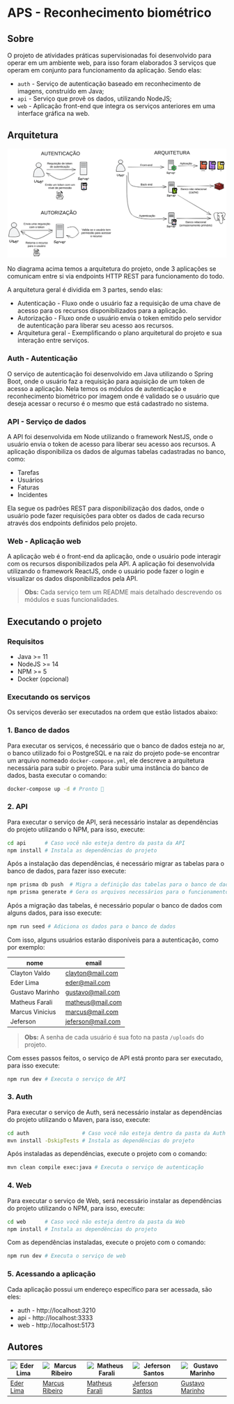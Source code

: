 # APS - Reconhecimento biométrico

## Sobre

O projeto de atividades práticas supervisionadas foi desenvolvido para operar em um ambiente web, para isso foram elaborados 3 serviços que operam em conjunto para funcionamento da aplicação. Sendo elas:

- `auth` - Serviço de autenticação baseado em reconhecimento de imagens, construído em Java;
- `api` - Serviço que provê os dados, utilizando NodeJS;
- `web` - Aplicação front-end que integra os serviços anteriores em uma interface gráfica na web.

## Arquitetura

![Arquitetura](images/architecture.png)

No diagrama acima temos a arquitetura do projeto, onde 3 aplicações se comunicam entre si via endpoints HTTP REST para funcionamento do todo.

A arquitetura geral é dividida em 3 partes, sendo elas:

- Autenticação - Fluxo onde o usuário faz a requisição de uma chave de acesso para os recursos disponibilizados para a aplicação.
- Autorização - Fluxo onde o usuário envia o token emitido pelo servidor de autenticação para liberar seu acesso aos recursos.
- Arquitetura geral - Exemplificando o plano arquitetural do projeto e sua interação entre serviços.

### Auth - Autenticação

O serviço de autenticação foi desenvolvido em Java utilizando o Spring Boot, onde o usuário faz a requisição para aquisição de um token de acesso a aplicação. Nela temos os módulos de autenticação e reconhecimento biométrico por imagem onde é validado se o usuário que deseja acessar o recurso é o mesmo que está cadastrado no sistema.

### API - Serviço de dados

A API foi desenvolvida em Node utilizando o framework NestJS, onde o usuário envia o token de acesso para liberar seu acesso aos recursos. A aplicação disponibiliza os dados de algumas tabelas cadastradas no banco, como:

- Tarefas
- Usuários
- Faturas
- Incidentes

Ela segue os padrões REST para disponibilização dos dados, onde o usuário pode fazer requisições para obter os dados de cada recurso através dos endpoints definidos pelo projeto.

### Web - Aplicação web

A aplicação web é o front-end da aplicação, onde o usuário pode interagir com os recursos disponibilizados pela API. A aplicação foi desenvolvida utilizando o framework ReactJS, onde o usuário pode fazer o login e visualizar os dados disponibilizados pela API.

> **Obs:** Cada serviço tem um README mais detalhado descrevendo os módulos e suas funcionalidades.

## Executando o projeto

### Requisitos

- Java >= 11
- NodeJS >= 14
- NPM >= 5
- Docker (opcional)

### Executando os serviços

Os serviços deverão ser executados na ordem que estão listados abaixo:

### 1. Banco de dados

Para executar os serviços, é necessário que o banco de dados esteja no ar, o banco utilizado foi o PostgreSQL e na raiz do projeto pode-se encontrar um arquivo nomeado `docker-compose.yml`, ele descreve a arquitetura necessária para subir o projeto. Para subir uma instância do banco de dados, basta executar o comando:

```bash
docker-compose up -d # Pronto 🐋
```

### 2. API

Para executar o serviço de API, será necessário instalar as dependências do projeto utilizando o NPM, para isso, execute:

```sh
cd api      # Caso você não esteja dentro da pasta da API
npm install # Instala as dependências do projeto
```

Após a instalação das dependências, é necessário migrar as tabelas para o banco de dados, para fazer isso execute:

```sh
npm prisma db push  # Migra a definição das tabelas para o banco de dados
npm prisma generate # Gera os arquivos necessários para o funcionamento do banco com a aplicação
```

Após a migração das tabelas, é necessário popular o banco de dados com alguns dados, para isso execute:

```sh
npm run seed # Adiciona os dados para o banco de dados
```

Com isso, alguns usuários estarão disponíveis para a autenticação, como por exemplo:

| nome            | email             |
| --------------- | ----------------- |
| Clayton Valdo   | clayton@mail.com  |
| Eder Lima       | eder@mail.com     |
| Gustavo Marinho | gustavo@mail.com  |
| Matheus Farali  | matheus@mail.com  |
| Marcus Vinicius | marcus@mail.com   |
| Jeferson        | jeferson@mail.com |

> **Obs:** A senha de cada usuário é sua foto na pasta `/uploads` do projeto.

Com esses passos feitos, o serviço de API está pronto para ser executado, para isso execute:

```sh
npm run dev # Executa o serviço de API
```

### 3. Auth

Para executar o serviço de Auth, será necessário instalar as dependências do projeto utilizando o Maven, para isso, execute:

```sh
cd auth                 # Caso você não esteja dentro da pasta da Auth
mvn install -DskipTests # Instala as dependências do projeto
```

Após instaladas as dependências, execute o projeto com o comando:

```sh
mvn clean compile exec:java # Executa o serviço de autenticação
```

### 4. Web

Para executar o serviço de Web, será necessário instalar as dependências do projeto utilizando o NPM, para isso, execute:

```sh
cd web      # Caso você não esteja dentro da pasta da Web
npm install # Instala as dependências do projeto
```

Com as dependências instaladas, execute o projeto com o comando:

```sh
npm run dev # Executa o serviço de web
```

### 5. Acessando a aplicação

Cada aplicação possui um endereço específico para ser acessada, são eles:

- auth - http://localhost:3210
- api - http://localhost:3333
- web - http://localhost:5173

## Autores

| ![Eder Lima](https://github.com/asynched.png?size=100) | ![Marcus Ribeiro ](https://github.com/marcusribeir0.png?size=100) | ![Matheus Farali](https://github.com/matheusfarali.png?size=100) | ![Jeferson Santos](https://github.com/worshx.png?size=100) | ![Gustavo Marinho](https://github.com/marinhogustavo.png?size=100) |
| ------------------------------------------------------ | ----------------------------------------------------------------- | ---------------------------------------------------------------- | ---------------------------------------------------------- | ------------------------------------------------------------------ |
| [Eder Lima](https://github.com/asynched)               | [Marcus Ribeiro ](https://github.com/marcusribeir0)               | [Matheus Farali](https://github.com/matheusfarali)               | [Jeferson Santos](https://github.com/worshx)               | [Gustavo Marinho](https://github.com/marinhogustavo)               |
